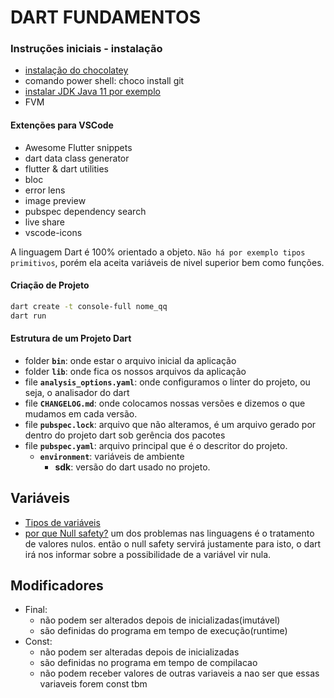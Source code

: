 # DART FUNDAMENTOS

### Instruções iniciais - instalação

- [instalação do chocolatey](https://chocolatey.org/install)
- comando power shell: choco install git
- [instalar JDK Java 11 por exemplo](https://www.oracle.com/br/java/technologies/javase/jdk11-archive-downloads.html)
- FVM
#### Extenções para VSCode
- Awesome Flutter snippets
- dart data class generator
- flutter & dart utilities
- bloc
- error lens
- image preview
- pubspec dependency search
- live share
- vscode-icons


A linguagem Dart é 100% orientado a objeto. `Não há por exemplo tipos primitivos`, porém ela aceita variáveis de nivel superior bem como funções.


#### Criação de Projeto
```sh
dart create -t console-full nome_qq
dart run
```

#### Estrutura de um Projeto Dart
- folder **`bin`**: onde estar o arquivo inicial da aplicação
- folder **`lib`**: onde fica os nossos arquivos da aplicação
- file **`analysis_options.yaml`**: onde configuramos o linter do projeto, ou seja, o analisador do dart 
- file **`CHANGELOG.md`**: onde colocamos nossas versões e dizemos o que mudamos em cada versão.
- file **`pubspec.lock`**: arquivo que não alteramos, é um arquivo gerado por dentro do projeto dart sob gerência dos pacotes 
- file **`pubspec.yaml`**: arquivo principal que é o descritor do projeto.
  - **`environment`**: variáveis de ambiente
    - **sdk**: versão do dart usado no projeto.
  

## Variáveis
- [Tipos de variáveis]()
- [por que Null safety?]() um dos problemas nas linguagens é o tratamento de valores nulos. então o null safety servirá justamente para isto, o dart irá nos informar sobre a possibilidade de a variável vir nula.


## Modificadores
- Final:
  - não podem ser alterados depois de inicializadas(imutável)
  - são definidas do programa em tempo de execução(runtime)
- Const:
  - não podem ser alteradas depois de inicializadas
  - são definidas no programa em tempo de compilacao
  - não podem receber valores de outras variaveis a nao ser que essas variaveis forem const tbm